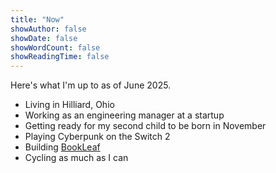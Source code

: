 ```yaml
---
title: "Now"
showAuthor: false
showDate: false
showWordCount: false
showReadingTime: false
---
```


Here's what I'm up to as of June 2025.

- Living in Hilliard, Ohio
- Working as an engineering manager at a startup
- Getting ready for my second child to be born in November
- Playing Cyberpunk on the Switch 2
- Building [BookLeaf](https://bookleaf.dev)
- Cycling as much as I can
